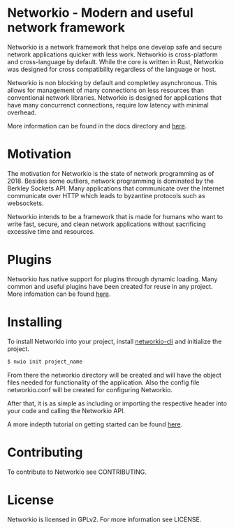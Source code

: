 # Networkio - Modern and useful network framework

Networkio is a network framework that helps one develop safe and secure 
network applications quicker with less work. Networkio is cross-platform and 
cross-language by default. While the core is written in Rust, Networkio was 
designed for cross compatibility regardless of the language or host. 

Networkio is non blocking by default and completley asynchronous. This allows for
management of many connections on less resources than conventional network
libraries. Networkio is designed for applications that have many concurrenct 
connections, require low latency with minimal overhead. 

More information can be found in the docs directory and 
[here](https://nclave.io/docs/en/v0.0.1/).

# Motivation

The motivation for Networkio is the state of network programming as of 2018.
Besides some outliers, network programming is dominated by the Berkley Sockets
API. Many applications that communicate over the Internet communicate over HTTP
which leads to byzantine protocols such as websockets. 

Networkio intends to be a framework that is made for humans who want to write fast,
secure, and clean network applications without sacrificing excessive time and 
resources.

# Plugins

Networkio has native support for plugins through dynamic loading. Many common and 
useful plugins have been created for reuse in any project. More infomation can
be found [here](https://nclave.io/networkio/plugins/).

# Installing

To install Networkio into your project, install 
[networkio-cli](https://github.com/nclave/networkio-cli) and initialize 
the project. 

```bash 
$ nwio init project_name
```

From there the networkio directory will be created and will have the object 
files needed for functionality of the application. Also the config file
networkio.conf will be created for configuring Networkio.

After that, it is as simple as including or importing the respective header into 
your code and calling the Networkio API.

A more indepth tutorial on getting started can be found 
[here](https://nclave.io/networkio/docs/en/v0.0.1/getting-started/).

# Contributing

To contribute to Networkio see CONTRIBUTING.

# License

Networkio is licensed in GPLv2. For more information see LICENSE.
